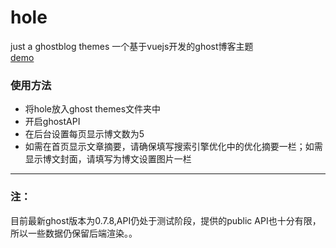 # hole
just a ghostblog themes 一个基于vuejs开发的ghost博客主题  
[demo](https://bitibiti.com)  
### 使用方法
* 将hole放入ghost themes文件夹中
* 开启ghostAPI
* 在后台设置每页显示博文数为5
* 如需在首页显示文章摘要，请确保填写搜索引擎优化中的优化摘要一栏；如需显示博文封面，请填写为博文设置图片一栏

---
### 注：
目前最新ghost版本为0.7.8,API仍处于测试阶段，提供的public API也十分有限，所以一些数据仍保留后端渲染。。
